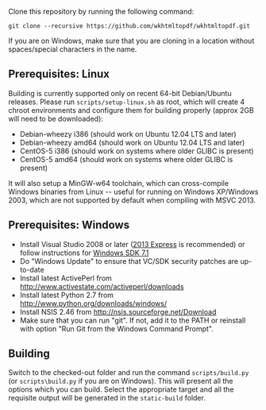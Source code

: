 Clone this repository by running the following command:

    git clone --recursive https://github.com/wkhtmltopdf/wkhtmltopdf.git

If you are on Windows, make sure that you are cloning in a location without spaces/special characters in the name.

Prerequisites: Linux
--------------------

Building is currently supported only on recent 64-bit Debian/Ubuntu releases. Please run ```scripts/setup-linux.sh``` as root, which will create 4 chroot environments and configure them for building properly (approx 2GB will need to be downloaded):
 * Debian-wheezy i386  (should work on Ubuntu 12.04 LTS and later)
 * Debian-wheezy amd64 (should work on Ubuntu 12.04 LTS and later)
 * CentOS-5 i386  (should work on systems where older GLIBC is present)
 * CentOS-5 amd64 (should work on systems where older GLIBC is present)

It will also setup a MinGW-w64 toolchain, which can cross-compile Windows binaries from Linux -- useful for running on Windows XP/Windows 2003, which are not supported by default when compiling with MSVC 2013. 

Prerequisites: Windows
----------------------

* Install Visual Studio 2008 or later ([2013 Express](http://www.microsoft.com/en-US/download/details.aspx?id=40787) is recommended) or follow instructions for [Windows SDK 7.1](http://qt-project.org/wiki/Category:Tools::msvc)
* Do "Windows Update" to ensure that VC/SDK security patches are up-to-date
* Install latest ActivePerl from http://www.activestate.com/activeperl/downloads
* Install latest Python 2.7 from http://www.python.org/downloads/windows/
* Install NSIS 2.46 from http://nsis.sourceforge.net/Download
* Make sure that you can run "git". If not, add it to the PATH or reinstall
  with option "Run Git from the Windows Command Prompt".

Building
--------

Switch to the checked-out folder and run the command ```scripts/build.py``` (or ```scripts\build.py``` if you are on Windows). This will present all the options which you can build. Select the appropriate target and all the requisite output will be generated in the ```static-build``` folder.
